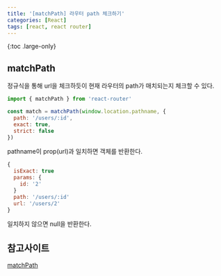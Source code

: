 ```yaml
---
title: '[matchPath] 라우터 path 체크하기'
categories: [React]
tags: [react, react router]
---
```


{:toc .large-only}

## matchPath

정규식을 통해 url을 체크하듯이 현재 라우터의 path가 매치되는지 체크할 수 있다.

```js
import { matchPath } from 'react-router'

const match = matchPath(window.location.pathname, {
  path: '/users/:id',
  exact: true,
  strict: false
})
```

pathname이 prop(url)과 일치하면 객체를 반환한다.

```js
{
  isExact: true
  params: {
    id: '2'
  }
  path: '/users/:id'
  url: '/users/2'
}
```

일치하지 않으면 null을 반환한다.

## 참고사이트

[matchPath](https://v5.reactrouter.com/web/api/matchPath)
